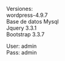 Versiones:<br>
wordpress-4.9.7<br>
Base de datos Mysql<br>
Jquery 3.3.1<br>
Bootstrap 3.3.7<br>

User: admin<br>
Pass: admin<br>
